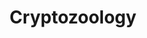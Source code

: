 ---
title: Cryptozoology
crosslinks:
- AlternativeHistory
- Tulpas
- Paranormal
- RacismSureIsFunny
---